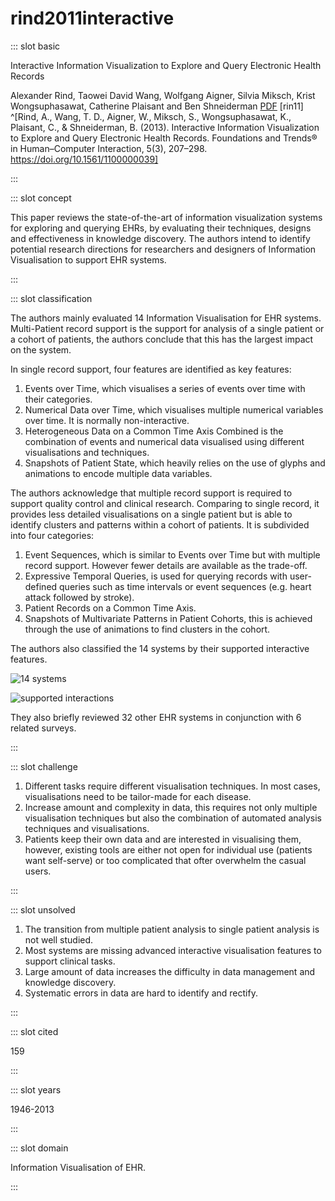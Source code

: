 # rind2011interactive

<Paper>

::: slot basic

Interactive Information Visualization to Explore and Query Electronic Health Records

Alexander Rind, Taowei David Wang, Wolfgang Aigner, Silvia Miksch, Krist Wongsuphasawat, Catherine Plaisant and Ben Shneiderman [PDF](http://www.cs.umd.edu/hcil/trs/2010-19/2010-19.pdf) [rin11] ^[Rind, A., Wang, T. D., Aigner, W., Miksch, S., Wongsuphasawat, K., Plaisant, C., & Shneiderman, B. (2013). Interactive Information Visualization to Explore and Query Electronic Health Records. Foundations and Trends® in Human–Computer Interaction, 5(3), 207–298. https://doi.org/10.1561/1100000039]

:::

::: slot concept

This paper reviews the state-of-the-art of information visualization systems for exploring and querying EHRs, by evaluating their techniques, designs and effectiveness in knowledge discovery. The authors intend to identify potential research directions for researchers and designers of Information Visualisation to support EHR systems.

:::

::: slot classification

The authors mainly evaluated 14 Information Visualisation for EHR systems. Multi-Patient record support is the support for analysis of a single patient or a cohort of patients, the authors conclude that this has the largest impact on the system.

In single record support, four features are identified as key features:

   1. Events over Time, which visualises a series of events over time with their categories.
   1. Numerical Data over Time, which visualises multiple numerical variables over time. It is normally non-interactive.
   1. Heterogeneous Data on a Common Time Axis Combined is the combination of events and numerical data visualised using different visualisations and techniques.
   1. Snapshots of Patient State, which heavily relies on the use of glyphs and animations to encode multiple data variables.

The authors acknowledge that multiple record support is required to support quality control and clinical research. Comparing to single record, it provides less detailed visualisations on a single patient but is able to identify clusters and patterns within a cohort of patients. It is subdivided into four categories:

   1. Event Sequences, which is similar to Events over Time but with multiple record support. However fewer details are available as the trade-off.
   1. Expressive Temporal Queries, is used for querying records with user-defined queries such as time intervals or event sequences (e.g. heart attack followed by stroke).
   1. Patient Records on a Common Time Axis.
   1. Snapshots of Multivariate Patterns in Patient Cohorts, this is achieved through the use of animations to find clusters in the cohort.

The authors also classified the 14 systems by their supported interactive features.

<div class="even">
<p>

![14 systems](https://share.henry.wang/KpYYYZ/diUvjK9osl+)

![supported interactions](https://share.henry.wang/y2IV71/9JKEB2KZIF+)

</p>
</div>

They also briefly reviewed 32 other EHR systems in conjunction with 6 related surveys.

:::

::: slot challenge

1. Different tasks require different visualisation techniques. In most cases, visualisations need to be tailor-made for each disease.
1. Increase amount and complexity in data, this requires not only multiple visualisation techniques but also the combination of automated analysis techniques and visualisations.
1. Patients keep their own data and are interested in visualising them, however, existing tools are either not open for individual use (patients want self-serve) or too complicated that ofter overwhelm the casual users.

:::

::: slot unsolved

1. The transition from multiple patient analysis to single patient analysis is not well studied.
1. Most systems are missing advanced interactive visualisation features to support clinical tasks.
1. Large amount of data increases the difficulty in data management and knowledge discovery.
1. Systematic errors in data are hard to identify and rectify.

:::

<!-- ::: slot related

The paper reviews 6 other similar surveys of EHR systems.

- **Visualization techniques to support authoring, execution, and maintenance of clinical guidelines** by W. Aigner, K. Kaiser, and S. Miksch in 2008
- **Information visualization and its application to medicine** by L. Chittaro in 2001
- **Temporal Information Systems in Medicine** by C. Combi, E. Keravnou-Papailiou, and Y. Shahar in 2010.
- **Empirical Studies in Information Visualization: Seven Scenarios** by H. Lam, E. Bertini, P. Isenberg, C. Plaisant, and S. Carpendale 2012
- **Data visualization strategies for the electronic health record** by B. J. Lesselroth and D. S. Pieczkiewicz in 2011
- **Biomedical information visualization** by M. Lungu and K. Xu in 2007

::: -->

::: slot cited

159

:::

::: slot years

1946-2013

:::

::: slot domain

Information Visualisation of EHR.

:::

</Paper>
